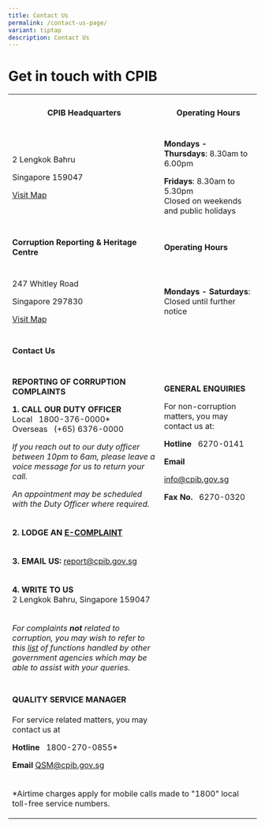 ```yaml
---
title: Contact Us
permalink: /contact-us-page/
variant: tiptap
description: Contact Us
---
```

<h1><strong>Get in touch with CPIB</strong></h1>
<table style="minWidth: 50px">
<colgroup>
<col>
<col>
</colgroup>
<tbody>
<tr>
<th rowspan="1" colspan="1">
<h4><strong>CPIB Headquarters</strong></h4>
</th>
<th rowspan="1" colspan="1">
<h4><strong>Operating Hours</strong></h4>
</th>
</tr>
<tr>
<td rowspan="1" colspan="1">
<p>2 Lengkok Bahru</p>
<p>Singapore 159047</p>
<p></p>
<p><a href="https://www.google.com/maps/place/2+Lengkok+Bahru,+Singapore+159047/@1.2863996,103.8079301,17z/data=!3m1!4b1!4m6!3m5!1s0x31da1bd27ba3bf4f:0x2f0eb305800c2b41!8m2!3d1.2863996!4d103.810505!16s%2Fg%2F11b8v6_7yk?entry=ttu" rel="noopener noreferrer nofollow" target="_blank">Visit Map</a>
</p>
</td>
<td rowspan="1" colspan="1">
<p><strong>Mondays - Thursdays</strong>:&nbsp;8.30am to 6.00pm</p>
<p><strong>Fridays</strong>:&nbsp;8.30am to 5.30pm
<br>Closed on weekends and public holidays</p>
</td>
</tr>
<tr>
<td rowspan="1" colspan="1">
<h4><strong>Corruption Reporting &amp; Heritage Centre</strong></h4>
</td>
<td rowspan="1" colspan="1">
<h4><strong>Operating Hours</strong></h4>
</td>
</tr>
<tr>
<td rowspan="1" colspan="1">
<p>247 Whitley Road</p>
<p>Singapore 297830</p>
<p></p>
<p><a href="https://www.google.com/maps/place/247+Whitley+Rd,+Singapore+297830/@1.3230371,103.8241004,17z/data=!3m1!4b1!4m6!3m5!1s0x31da19febd35b811:0xbe865b829f1a0fa0!8m2!3d1.3230371!4d103.8266753!16s%2Fg%2F11h1hwkc5l?entry=ttu" rel="noopener noreferrer nofollow" target="_blank">Visit Map</a>
</p>
</td>
<td rowspan="1" colspan="1">
<p><strong>Mondays - Saturdays</strong>:&nbsp;
<br>Closed until further notice</p>
</td>
</tr>
<tr>
<td rowspan="1" colspan="1">
<h4><strong>Contact Us</strong></h4>
</td>
<td rowspan="1" colspan="1">
<p></p>
</td>
</tr>
<tr>
<td rowspan="1" colspan="1">
<p><strong>REPORTING OF CORRUPTION COMPLAINTS</strong>
</p>
<p></p>
<p><strong>1. CALL OUR DUTY OFFICER</strong> 
<br>Local &nbsp; 1800-376-0000*
<br>Overseas &nbsp; (+65) 6376-0000</p>
<p></p>
<p><em>If you reach out to our duty officer between 10pm to 6am, please leave a voice message for us to return your call.</em>
</p>
<p></p>
<p><em>An appointment may be scheduled with the Duty Officer where required.</em>
</p>
</td>
<td rowspan="1" colspan="1">
<p><strong>GENERAL ENQUIRIES</strong>
</p>
<p></p>
<p>For non-corruption matters, you may contact us at:</p>
<p></p>
<p><strong>Hotline</strong> &nbsp; 6270-0141</p>
<p></p>
<p><strong>Email</strong>
</p>
<p><a href="mailto:info@cpib.gov.sg%3Cbr%3E%3Cbr%3E" rel="noopener noreferrer nofollow" target="_blank"><u>info@cpib.gov.sg</u></a>
</p>
<p></p>
<p><strong>Fax No.</strong> &nbsp; 6270-0320</p>
</td>
</tr>
<tr>
<td rowspan="1" colspan="1">
<p><strong>2. LODGE AN <a href="https://www.cpib.gov.sg/e-services/e-complaint-for-corrupt-conduct/" rel="noopener noreferrer nofollow" target="_blank">E-COMPLAINT</a></strong>
</p>
</td>
<td rowspan="1" colspan="1">
<p></p>
</td>
</tr>
<tr>
<td rowspan="1" colspan="1">
<p><strong>3. EMAIL US: </strong><a href="mailto:report@cpib.gov.sg%3Cbr%3E%3Cbr%3E" rel="noopener noreferrer nofollow" target="_blank"><u>report@cpib.gov.sg</u></a>
</p>
</td>
<td rowspan="1" colspan="1">
<p></p>
</td>
</tr>
<tr>
<td rowspan="1" colspan="1">
<p><strong>4. WRITE TO US</strong> 
<br>2 Lengkok Bahru, Singapore 159047</p>
</td>
<td rowspan="1" colspan="1">
<p></p>
</td>
</tr>
<tr>
<td rowspan="1" colspan="1">
<p><em>For complaints </em><strong><em>not</em></strong><em> related to corruption, you may wish to refer to this <a href="https://www.cpib.gov.sg/files/cases%20under%20public%20agencies%20(cpib).pdf" rel="noopener noreferrer nofollow" target="_blank">list</a> of functions handled by other government agencies which may be able to assist with your queries.</em>
</p>
</td>
<td rowspan="1" colspan="1">
<p></p>
</td>
</tr>
<tr>
<td rowspan="1" colspan="1">
<h4>QUALITY SERVICE MANAGER<br></h4>
<p>For service related matters, you may contact us at</p>
<p></p>
<p><strong>Hotline</strong> &nbsp; 1800-270-0855*
<br>
</p>
<p><strong>Email </strong><a href="mailto:QSM@cpib.gov.sg%3Cbr%3E%3Cbr%3E" rel="noopener noreferrer nofollow" target="_blank"><u>QSM@cpib.gov.sg</u></a>
</p>
</td>
<td rowspan="1" colspan="1">
<p></p>
</td>
</tr>
<tr>
<td rowspan="1" colspan="2">
<p>*Airtime charges apply for mobile calls made to "1800" local toll-free
service numbers.</p>
</td>
</tr>
</tbody>
</table>
<p></p>